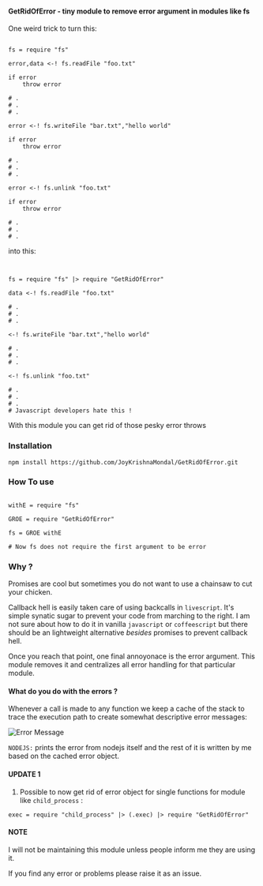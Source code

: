 #### GetRidOfError - tiny module to remove error argument in modules like fs 

One weird trick to turn this: 

```livescript

fs = require "fs"

error,data <-! fs.readFile "foo.txt"

if error 
	throw error

# .
# .
# . 

error <-! fs.writeFile "bar.txt","hello world"

if error
	throw error

# .
# . 
# .

error <-! fs.unlink "foo.txt"

if error
	throw error

# .
# .
# .

```

into this:



```livescript


fs = require "fs" |> require "GetRidOfError"

data <-! fs.readFile "foo.txt"

# .
# .
# . 

<-! fs.writeFile "bar.txt","hello world"

# .
# . 
# .

<-! fs.unlink "foo.txt"

# .
# .
# .
# Javascript developers hate this !
```

With this module you can get rid of those pesky error throws


### Installation

```
npm install https://github.com/JoyKrishnaMondal/GetRidOfError.git

```

### How To use

```livescript

withE = require "fs"

GROE = require "GetRidOfError"

fs = GROE withE

# Now fs does not require the first argument to be error
```
### Why ?
Promises are cool but sometimes you do not want to use a chainsaw to cut your chicken. 

Callback hell is easily taken care of using backcalls in `livescript`. It's simple synatic sugar to prevent your code from marching to the right. I am not sure about how to do it in vanilla `javascript` or `coffeescript` but there should be an lightweight alternative *besides* promises to prevent callback hell.


Once you reach that point, one final annoyonace is the error argument. This module removes it and centralizes all error handling for that particular module.


#### What do you do with the errors ? 


Whenever a call is made to any function we keep a cache of the stack to trace the execution path to create somewhat descriptive error messages:

![Error Message](http://i.imgur.com/tkd6y0j.png "Nice Error Messages")


`NODEJS:` prints the error from nodejs itself and the rest of it is written by me based on the cached error object. 

#### UPDATE 1

1. Possible to now get rid of error object for single functions for module like `child_process` :
```livescript
exec = require "child_process" |> (.exec) |> require "GetRidOfError"
```

#### NOTE

I will not be maintaining this module unless people inform me they are using it. 

If you find any error or problems please raise it as an issue. 